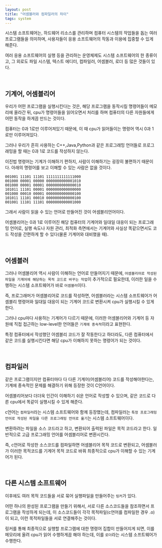 ```yaml
---
layout: post
title: "어셈블러와 컴파일러의 차이"
tags: system
---
```


시스템 소프트웨어는, 하드웨어 리소스를 관리하며 컴퓨터 시스템의 작업들을 돕는 여러 프로그램들을 의미하며, 사용자들이 응용 소프트웨어의 작동과 이용에 집중할 수 있게 해준다.

여러 응용 소프트웨어의 실행 등을 관리하는 운영체제도 시스템 소프트웨어의 한 종류이고, 그 외로도 파일 시스템, 텍스트 에디터, 컴파일러, 어셈블러, 로더 등 많은 것들이 있다.

<br>

## 기계어, 어셈블리어

우리가 어떤 프로그램을 실행시킨다는 것은, 해당 프로그램을 동작시킬 명령어들이 메모리에 올라간 뒤, cpu가 명령어들을 읽어오면서 처리를 하며 컴퓨터의 다른 자원들에게 어떤 동작을 하게끔 만드는 것이다.

컴퓨터는 0과 1로만 이루어져있기 때문에, 이 때 cpu가 읽어들이는 명령어 역시 0과 1로만 이루어져있다.

그러나 우리가 흔히 사용하는 C++,Java,Python과 같은 프로그래밍 언어들로 프로그래밍을 할 때는 0과 1로 코드를 작성하지 않는다.

이진법 명령어는 기계가 이해하기 편하지, 사람이 이해하기는 굉장히 불편하기 때문이다. 아래의 명령어를 보고 이해할 수 있는 사람은 없을 것이다.
```
001001 11101 11101 1111111111111000
001000 00001 00000 0000000000001010
001000 00001 00001 0000000000000010
101011 11101 00001 0000000000000000
001000 00010 00001 0000000000000100
101011 11101 00010 0000000000000100
001001 11101 11101 0000000000001000
```

그래서 사람이 읽을 수 있는 언어로 만들어진 것이 어셈블리언어이다.

어셈블리어는 0과 1로 이루어진 해당 컴퓨터의 기계어와 일대일 대응이 되는 프로그래밍 언어로, 실행 속도나 자원 관리, 최적화 측면에서는 기계어와 사실상 똑같으면서도 코드 작성을 간편하게 할 수 있다(물론 기계어와 대비했을 때).

<br>

## 어셈블러

그러나 어셈블리어 역시 사람이 이해하는 언어로 만들어지기 때문에, ```어셈블리어로 작성된 파일을 기계어에 해당하는 목적 코드로 바꾸는 작업```이 추가적으로 필요한데, 이러한 일을 수행하는 시스템 소프트웨어가 바로 ```어셈블러```이다.

즉, 프로그래머가 어셈블리어로 코드를 작성하면, 어셈블러라는 시스템 소프트웨어가 어셈블리 명령어와 일대일 대응이 되는 기계어 코드로 변환시켜 cpu가 실행시킬 수 있게 한다.

그러나 cpu마다 사용하는 기계어가 다르기 때문에, 이러한 어셈블리어와 기계어 등 자원에 직접 접근하는 low-level한 언어들은 ```기계에 종속적```이라고 표현한다.

특정 컴퓨터에서 작성했던 어셈블리 코드가 잘 작동한다고 하더라도, 다른 컴퓨터에서 같은 코드를 실행시킨다면 해당 cpu가 이해하지 못하는 명령어가 되는 것이다.

<br>

## 컴파일러

같은 프로그램이지만 컴퓨터마다 다 다른 기계어(어셈블리어) 코드를 작성해야한다는, 기계에 종속적인 문제를 해결하기 위해 등장한 것이 C언어이다.

어셈블리어보다 더더욱 인간이 이해하기 쉬운 언어로 작성할 수 있으며, 같은 코드로 다른 cpu에서 똑같이 실행시킬 수 있게 해준다.

c언어는 ```컴파일러```라는 시스템 소프트웨어와 함께 등장했는데, 컴파일러는 ```특정 프로그래밍 언어로 작성된 파일을 다른 프로그래밍 언어로 옮기```는 시스템 소프트웨어이다.

변환하려는 파일을 소스 코드라고 하고, 변환되어 출력된 파일은 목적 코드라고 한다. 일반적으로 고급 프로그래밍 언어를 어셈블리어로 변환시킨다.

즉, c언어로 작성한 소스코드를 컴파일하면 어셈블리어 목적 코드로 변환되고, 어셈블러가 이러한 목적코드를 기계어 목적 코드로 바꿔 최종적으로 cpu가 이해할 수 있는 기계어가 된다.

<br>

## 다른 시스템 소프트웨어

이후에도 여러 목적 코드들을 서로 묶어 실행파일을 만들어주는 ```링커```가 있다.

어떤 하나의 완성된 프로그램을 만들기 위해서, 서로 다른 소스코드들을 참조하면서 프로그램을 작성하게 되는데, 이 소스코드들이 각각 목적파일(c언어를 컴파일한 경우 .o)이 되고, 이런 목적파일들을 서로 연결해주는 것이다.

링커를 통해 최종적으로 실행할 프로그램에 대한 명령어 집합이 만들어지게 되면, 이를 메모리에 올려 cpu가 읽어 수행하게끔 해야 하는데, 이를 ```로더```라는 시스템 소프트웨어가 수행한다.